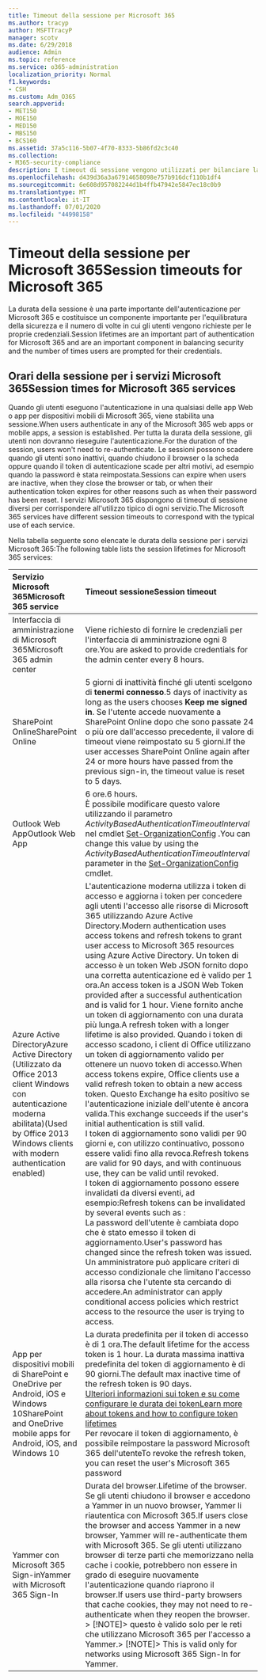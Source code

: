 ```yaml
---
title: Timeout della sessione per Microsoft 365
ms.author: tracyp
author: MSFTTracyP
manager: scotv
ms.date: 6/29/2018
audience: Admin
ms.topic: reference
ms.service: o365-administration
localization_priority: Normal
f1.keywords:
- CSH
ms.custom: Adm_O365
search.appverid:
- MET150
- MOE150
- MED150
- MBS150
- BCS160
ms.assetid: 37a5c116-5b07-4f70-8333-5b86fd2c3c40
ms.collection:
- M365-security-compliance
description: I timeout di sessione vengono utilizzati per bilanciare la sicurezza e la facilità di accesso nelle app client Microsoft 365.
ms.openlocfilehash: d439d36a3a67914658098e757b916dcf110b1df4
ms.sourcegitcommit: 6e608d957082244d1b4ffb47942e5847ec18c0b9
ms.translationtype: MT
ms.contentlocale: it-IT
ms.lasthandoff: 07/01/2020
ms.locfileid: "44998158"
---
```

# <a name="session-timeouts-for-microsoft-365"></a><span data-ttu-id="452a3-103">Timeout della sessione per Microsoft 365</span><span class="sxs-lookup"><span data-stu-id="452a3-103">Session timeouts for Microsoft 365</span></span>

<span data-ttu-id="452a3-104">La durata della sessione è una parte importante dell'autenticazione per Microsoft 365 e costituisce un componente importante per l'equilibratura della sicurezza e il numero di volte in cui gli utenti vengono richieste per le proprie credenziali.</span><span class="sxs-lookup"><span data-stu-id="452a3-104">Session lifetimes are an important part of authentication for Microsoft 365 and are an important component in balancing security and the number of times users are prompted for their credentials.</span></span>
  
## <a name="session-times-for-microsoft-365-services"></a><span data-ttu-id="452a3-105">Orari della sessione per i servizi Microsoft 365</span><span class="sxs-lookup"><span data-stu-id="452a3-105">Session times for Microsoft 365 services</span></span>

<span data-ttu-id="452a3-106">Quando gli utenti eseguono l'autenticazione in una qualsiasi delle app Web o app per dispositivi mobili di Microsoft 365, viene stabilita una sessione.</span><span class="sxs-lookup"><span data-stu-id="452a3-106">When users authenticate in any of the Microsoft 365 web apps or mobile apps, a session is established.</span></span> <span data-ttu-id="452a3-107">Per tutta la durata della sessione, gli utenti non dovranno rieseguire l'autenticazione.</span><span class="sxs-lookup"><span data-stu-id="452a3-107">For the duration of the session, users won't need to re-authenticate.</span></span> <span data-ttu-id="452a3-108">Le sessioni possono scadere quando gli utenti sono inattivi, quando chiudono il browser o la scheda oppure quando il token di autenticazione scade per altri motivi, ad esempio quando la password è stata reimpostata.</span><span class="sxs-lookup"><span data-stu-id="452a3-108">Sessions can expire when users are inactive, when they close the browser or tab, or when their authentication token expires for other reasons such as when their password has been reset.</span></span> <span data-ttu-id="452a3-109">I servizi Microsoft 365 dispongono di timeout di sessione diversi per corrispondere all'utilizzo tipico di ogni servizio.</span><span class="sxs-lookup"><span data-stu-id="452a3-109">The Microsoft 365 services have different session timeouts to correspond with the typical use of each service.</span></span>
  
<span data-ttu-id="452a3-110">Nella tabella seguente sono elencate le durata della sessione per i servizi Microsoft 365:</span><span class="sxs-lookup"><span data-stu-id="452a3-110">The following table lists the session lifetimes for Microsoft 365 services:</span></span>
  
|<span data-ttu-id="452a3-111">**Servizio Microsoft 365**</span><span class="sxs-lookup"><span data-stu-id="452a3-111">**Microsoft 365 service**</span></span>|<span data-ttu-id="452a3-112">**Timeout sessione**</span><span class="sxs-lookup"><span data-stu-id="452a3-112">**Session timeout**</span></span>|
|:-----|:-----|
|<span data-ttu-id="452a3-113">Interfaccia di amministrazione di Microsoft 365</span><span class="sxs-lookup"><span data-stu-id="452a3-113">Microsoft 365 admin center</span></span>  <br/> |<span data-ttu-id="452a3-114">Viene richiesto di fornire le credenziali per l'interfaccia di amministrazione ogni 8 ore.</span><span class="sxs-lookup"><span data-stu-id="452a3-114">You are asked to provide credentials for the admin center every 8 hours.</span></span>  <br/> |
|<span data-ttu-id="452a3-115">SharePoint Online</span><span class="sxs-lookup"><span data-stu-id="452a3-115">SharePoint Online</span></span>  <br/> |<span data-ttu-id="452a3-116">5 giorni di inattività finché gli utenti scelgono di **tenermi connesso**.</span><span class="sxs-lookup"><span data-stu-id="452a3-116">5 days of inactivity as long as the users chooses **Keep me signed in**.</span></span> <span data-ttu-id="452a3-117">Se l'utente accede nuovamente a SharePoint Online dopo che sono passate 24 o più ore dall'accesso precedente, il valore di timeout viene reimpostato su 5 giorni.</span><span class="sxs-lookup"><span data-stu-id="452a3-117">If the user accesses SharePoint Online again after 24 or more hours have passed from the previous sign-in, the timeout value is reset to 5 days.</span></span>  <br/> |
|<span data-ttu-id="452a3-118">Outlook Web App</span><span class="sxs-lookup"><span data-stu-id="452a3-118">Outlook Web App</span></span>  <br/> |<span data-ttu-id="452a3-119">6 ore.</span><span class="sxs-lookup"><span data-stu-id="452a3-119">6 hours.</span></span>  <br/> <span data-ttu-id="452a3-120">È possibile modificare questo valore utilizzando il parametro _ActivityBasedAuthenticationTimeoutInterval_ nel cmdlet [Set-OrganizationConfig](https://go.microsoft.com/fwlink/p/?LinkId=615378) .</span><span class="sxs-lookup"><span data-stu-id="452a3-120">You can change this value by using the  _ActivityBasedAuthenticationTimeoutInterval_ parameter in the [Set-OrganizationConfig](https://go.microsoft.com/fwlink/p/?LinkId=615378) cmdlet.</span></span>  <br/> |
|<span data-ttu-id="452a3-121">Azure Active Directory</span><span class="sxs-lookup"><span data-stu-id="452a3-121">Azure Active Directory</span></span>  <br/> <span data-ttu-id="452a3-122">(Utilizzato da Office 2013 client Windows con autenticazione moderna abilitata)</span><span class="sxs-lookup"><span data-stu-id="452a3-122">(Used by Office 2013 Windows clients with modern authentication enabled)</span></span>  <br/> | <span data-ttu-id="452a3-123">L'autenticazione moderna utilizza i token di accesso e aggiorna i token per concedere agli utenti l'accesso alle risorse di Microsoft 365 utilizzando Azure Active Directory.</span><span class="sxs-lookup"><span data-stu-id="452a3-123">Modern authentication uses access tokens and refresh tokens to grant user access to Microsoft 365 resources using Azure Active Directory.</span></span> <span data-ttu-id="452a3-124">Un token di accesso è un token Web JSON fornito dopo una corretta autenticazione ed è valido per 1 ora.</span><span class="sxs-lookup"><span data-stu-id="452a3-124">An access token is a JSON Web Token provided after a successful authentication and is valid for 1 hour.</span></span> <span data-ttu-id="452a3-125">Viene fornito anche un token di aggiornamento con una durata più lunga.</span><span class="sxs-lookup"><span data-stu-id="452a3-125">A refresh token with a longer lifetime is also provided.</span></span> <span data-ttu-id="452a3-126">Quando i token di accesso scadono, i client di Office utilizzano un token di aggiornamento valido per ottenere un nuovo token di accesso.</span><span class="sxs-lookup"><span data-stu-id="452a3-126">When access tokens expire, Office clients use a valid refresh token to obtain a new access token.</span></span> <span data-ttu-id="452a3-127">Questo Exchange ha esito positivo se l'autenticazione iniziale dell'utente è ancora valida.</span><span class="sxs-lookup"><span data-stu-id="452a3-127">This exchange succeeds if the user's initial authentication is still valid.</span></span>  <br/>  <span data-ttu-id="452a3-128">I token di aggiornamento sono validi per 90 giorni e, con utilizzo continuativo, possono essere validi fino alla revoca.</span><span class="sxs-lookup"><span data-stu-id="452a3-128">Refresh tokens are valid for 90 days, and with continuous use, they can be valid until revoked.</span></span>  <br/>  <span data-ttu-id="452a3-129">I token di aggiornamento possono essere invalidati da diversi eventi, ad esempio:</span><span class="sxs-lookup"><span data-stu-id="452a3-129">Refresh tokens can be invalidated by several events such as :</span></span>  <br/>  <span data-ttu-id="452a3-130">La password dell'utente è cambiata dopo che è stato emesso il token di aggiornamento.</span><span class="sxs-lookup"><span data-stu-id="452a3-130">User's password has changed since the refresh token was issued.</span></span>  <br/>  <span data-ttu-id="452a3-131">Un amministratore può applicare criteri di accesso condizionale che limitano l'accesso alla risorsa che l'utente sta cercando di accedere.</span><span class="sxs-lookup"><span data-stu-id="452a3-131">An administrator can apply conditional access policies which restrict access to the resource the user is trying to access.</span></span>  <br/> |
|<span data-ttu-id="452a3-132">App per dispositivi mobili di SharePoint e OneDrive per Android, iOS e Windows 10</span><span class="sxs-lookup"><span data-stu-id="452a3-132">SharePoint and OneDrive mobile apps for Android, iOS, and Windows 10</span></span>  <br/> |<span data-ttu-id="452a3-133">La durata predefinita per il token di accesso è di 1 ora.</span><span class="sxs-lookup"><span data-stu-id="452a3-133">The default lifetime for the access token is 1 hour.</span></span> <span data-ttu-id="452a3-134">La durata massima inattiva predefinita del token di aggiornamento è di 90 giorni.</span><span class="sxs-lookup"><span data-stu-id="452a3-134">The default max inactive time of the refresh token is 90 days.</span></span>  <br/> [<span data-ttu-id="452a3-135">Ulteriori informazioni sui token e su come configurare le durata dei token</span><span class="sxs-lookup"><span data-stu-id="452a3-135">Learn more about tokens and how to configure token lifetimes</span></span>](https://docs.microsoft.com/azure/active-directory/active-directory-configurable-token-lifetimes) <br/> <span data-ttu-id="452a3-136">Per revocare il token di aggiornamento, è possibile reimpostare la password Microsoft 365 dell'utente</span><span class="sxs-lookup"><span data-stu-id="452a3-136">To revoke the refresh token, you can reset the user's Microsoft 365 password</span></span>  <br/> |
|<span data-ttu-id="452a3-137">Yammer con Microsoft 365 Sign-in</span><span class="sxs-lookup"><span data-stu-id="452a3-137">Yammer with Microsoft 365 Sign-In</span></span>  <br/> |<span data-ttu-id="452a3-138">Durata del browser.</span><span class="sxs-lookup"><span data-stu-id="452a3-138">Lifetime of the browser.</span></span> <span data-ttu-id="452a3-139">Se gli utenti chiudono il browser e accedono a Yammer in un nuovo browser, Yammer li riautentica con Microsoft 365.</span><span class="sxs-lookup"><span data-stu-id="452a3-139">If users close the browser and access Yammer in a new browser, Yammer will re-authenticate them with Microsoft 365.</span></span> <span data-ttu-id="452a3-140">Se gli utenti utilizzano browser di terze parti che memorizzano nella cache i cookie, potrebbero non essere in grado di eseguire nuovamente l'autenticazione quando riaprono il browser.</span><span class="sxs-lookup"><span data-stu-id="452a3-140">If users use third-party browsers that cache cookies, they may not need to re-authenticate when they reopen the browser.</span></span>  <br/> <span data-ttu-id="452a3-141">> [!NOTE]> questo è valido solo per le reti che utilizzano Microsoft 365 per l'accesso a Yammer.</span><span class="sxs-lookup"><span data-stu-id="452a3-141">> [!NOTE]> This is valid only for networks using Microsoft 365 Sign-In for Yammer.</span></span>           |
   


